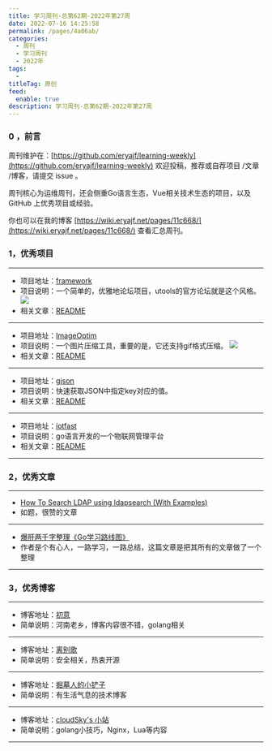 ```yaml
---
title: 学习周刊-总第62期-2022年第27周
date: 2022-07-16 14:25:58
permalink: /pages/4a06ab/
categories:
  - 周刊
  - 学习周刊
  - 2022年
tags:
  -
titleTag: 原创
feed:
  enable: true
description: 学习周刊-总第62期-2022年第27周
---
```


### 0 ，前言

周刊维护在：[https://github.com/eryajf/learning-weekly](https://github.com/eryajf/learning-weekly)  欢迎投稿，推荐或自荐项目 /文章 /博客，请提交 issue 。

周刊核心为运维周刊，还会侧重Go语言生态，Vue相关技术生态的项目，以及 GitHub 上优秀项目或经验。

你也可以在我的博客 [https://wiki.eryajf.net/pages/11c668/](https://wiki.eryajf.net/pages/11c668/) 查看汇总周刊。


### 1，优秀项目

---
- 项目地址：[framework](https://github.com/flarum/framework)
- 项目说明：一个简单的，优雅地论坛项目，utools的官方论坛就是这个风格。
  ![](http://t.eryajf.net/imgs/2022/06/d7ea05dc866f24d4.png)
- 相关文章：[README](https://github.com/flarum/framework#readme)
---
- 项目地址：[ImageOptim](https://github.com/ImageOptim/ImageOptim)
- 项目说明：一个图片压缩工具，重要的是，它还支持gif格式压缩。
  ![](http://t.eryajf.net/imgs/2022/06/df2b947ce4920d13.png)
- 相关文章：[README](https://github.com/ImageOptim/ImageOptim#readme)
---
- 项目地址：[gjson](https://github.com/tidwall/gjson)
- 项目说明：快速获取JSON中指定key对应的值。
- 相关文章：[README](https://github.com/tidwall/gjson#readme)
---
- 项目地址：[iotfast](https://github.com/xiaodingding/iotfast)
- 项目说明：go语言开发的一个物联网管理平台
- 相关文章：[README](https://github.com/xiaodingding/iotfast#readme)
---

### 2，优秀文章

---
- [How To Search LDAP using ldapsearch (With Examples)](https://devconnected.com/how-to-search-ldap-using-ldapsearch-examples/)
- 如题，很赞的文章
---
- [爆肝两千字整理《Go学习路线图》](https://juejin.cn/post/7119123646471208968)
- 作者是个有心人，一路学习，一路总结，这篇文章是把其所有的文章做了一个整理
---

### 3，优秀博客

---
- 博客地址：[初意](https://xdbin.com/)
- 简单说明：河南老乡，博客内容很不错，golang相关
---
- 博客地址：[离别歌](https://www.leavesongs.com/)
- 简单说明：安全相关，热衷开源
---
- 博客地址：[掘墓人的小铲子](https://juemuren4449.com/)
- 简单说明：有生活气息的技术博客
---
- 博客地址：[cloudSky's 小站](https://ops.m114.org/)
- 简单说明：golang小技巧，Nginx，Lua等内容
---